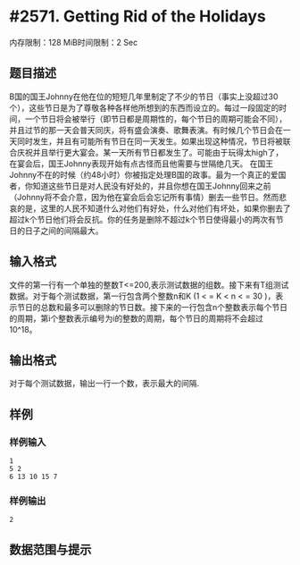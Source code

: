 # #2571. Getting Rid of the Holidays 

内存限制：128 MiB时间限制：2 Sec

## 题目描述

B国的国王Johnny在他在位的短短几年里制定了不少的节日（事实上没超过30个），这些节日是为了尊敬各种各样他所想到的东西而设立的。每过一段固定的时间，一个节日将会被举行（即节日都是周期性的，每个节日的周期可能会不同），并且过节的那一天会普天同庆，将有盛会演奏、歌舞表演。有时候几个节日会在一天同时发生，并且有可能所有节日在同一天发生。如果出现这种情况，节日将被联合庆祝并且举行更大宴会。某一天所有节日都发生了。可能由于玩得太high了，在宴会后，国王Johnny表现开始有点古怪而且他需要与世隔绝几天。 
在国王Johnny不在的时候（约48小时）你被指定处理B国的政事。最为一个真正的爱国者，你知道这些节日是对人民没有好处的，并且你想在国王Johnny回来之前（Johnny将不会介意，因为他在宴会后会忘记所有事情）删去一些节日。然而悲哀的是，这里的人民不知道什么对他们有好处，什么对他们有坏处，如果你删去了超过k个节日他们将会反抗。你的任务是删除不超过k个节日使得最小的两次有节日的日子之间的间隔最大。 

## 输入格式

文件的第一行有一个单独的整数T<=200,表示测试数据的组数。接下来有T组测试数据。对于每个测试数据，第一行包含两个整数n和K 
(1 < = K < n < = 30 )，表示节日的总数和最多可以删除的节日数。接下来的一行包含n个整数表示每个节日的周期，第i个整数表示编号为i的整数的周期，每个节日的周期将不会超过10^18。 

## 输出格式

对于每个测试数据，输出一行一个数，表示最大的间隔.

## 样例

### 样例输入

    
    1
    5 2
    6 13 10 15 7
    
    
    
    
    

### 样例输出

    
    
    
    2
    
    

## 数据范围与提示
